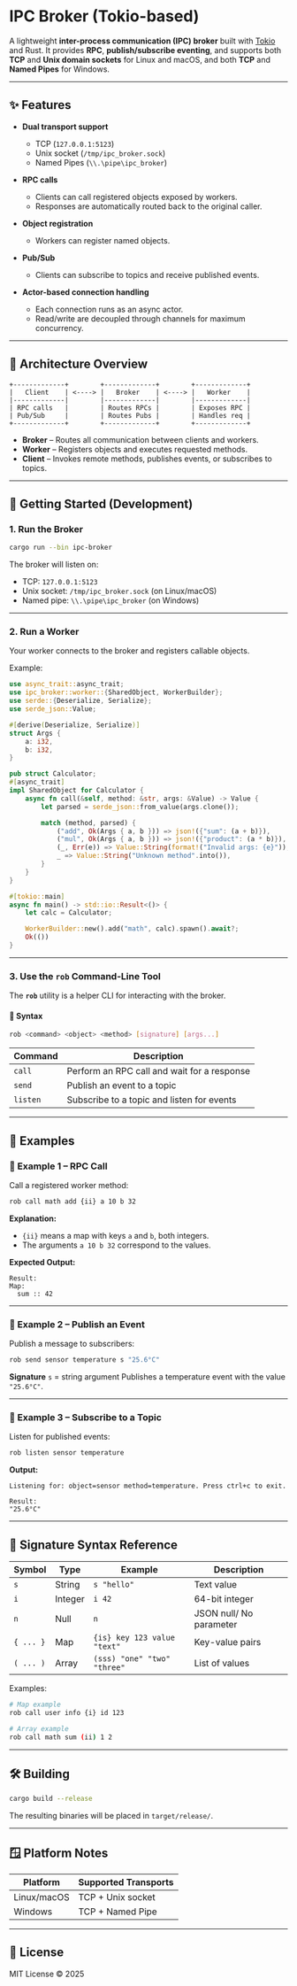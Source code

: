 # IPC Broker (Tokio-based)

A lightweight **inter-process communication (IPC) broker** built with [Tokio](https://tokio.rs/) and Rust.
It provides **RPC**, **publish/subscribe eventing**, and supports both **TCP** and **Unix domain sockets** for Linux and macOS,
and both **TCP** and **Named Pipes** for Windows.

---

## ✨ Features

* **Dual transport support**

  * TCP (`127.0.0.1:5123`)
  * Unix socket (`/tmp/ipc_broker.sock`)
  * Named Pipes (`\\.\pipe\ipc_broker`)
* **RPC calls**

  * Clients can call registered objects exposed by workers.
  * Responses are automatically routed back to the original caller.
* **Object registration**

  * Workers can register named objects.
* **Pub/Sub**

  * Clients can subscribe to topics and receive published events.
* **Actor-based connection handling**

  * Each connection runs as an async actor.
  * Read/write are decoupled through channels for maximum concurrency.

---

## 🧩 Architecture Overview

```
+-------------+        +-------------+        +-------------+
|   Client    | <----> |   Broker    | <----> |   Worker    |
|-------------|        |-------------|        |-------------|
| RPC calls   |        | Routes RPCs |        | Exposes RPC |
| Pub/Sub     |        | Routes Pubs |        | Handles req |
+-------------+        +-------------+        +-------------+
```

* **Broker** – Routes all communication between clients and workers.
* **Worker** – Registers objects and executes requested methods.
* **Client** – Invokes remote methods, publishes events, or subscribes to topics.

---

## 🚀 Getting Started (Development)

### 1. Run the Broker

```bash
cargo run --bin ipc-broker
```

The broker will listen on:

* TCP: `127.0.0.1:5123`
* Unix socket: `/tmp/ipc_broker.sock` (on Linux/macOS)
* Named pipe: `\\.\pipe\ipc_broker` (on Windows)

---

### 2. Run a Worker

Your worker connects to the broker and registers callable objects.

Example:

```rust
use async_trait::async_trait;
use ipc_broker::worker::{SharedObject, WorkerBuilder};
use serde::{Deserialize, Serialize};
use serde_json::Value;

#[derive(Deserialize, Serialize)]
struct Args {
    a: i32,
    b: i32,
}

pub struct Calculator;
#[async_trait]
impl SharedObject for Calculator {
    async fn call(&self, method: &str, args: &Value) -> Value {
        let parsed = serde_json::from_value(args.clone());

        match (method, parsed) {
            ("add", Ok(Args { a, b })) => json!({"sum": (a + b)}),
            ("mul", Ok(Args { a, b })) => json!({"product": (a * b)}),
            (_, Err(e)) => Value::String(format!("Invalid args: {e}")),
            _ => Value::String("Unknown method".into()),
        }
    }
}

#[tokio::main]
async fn main() -> std::io::Result<()> {
    let calc = Calculator;

    WorkerBuilder::new().add("math", calc).spawn().await?;
    Ok(())
}
```

---

### 3. Use the `rob` Command-Line Tool

The **`rob`** utility is a helper CLI for interacting with the broker.

#### 🧪 Syntax

```bash
rob <command> <object> <method> [signature] [args...]
```

| Command  | Description                                 |
| -------- | ------------------------------------------- |
| `call`   | Perform an RPC call and wait for a response |
| `send`   | Publish an event to a topic                 |
| `listen` | Subscribe to a topic and listen for events  |

---

## 🧪 Examples

### 🧩 Example 1 – RPC Call

Call a registered worker method:

```bash
rob call math add {ii} a 10 b 32
```

**Explanation:**

* `{ii}` means a map with keys `a` and `b`, both integers.
* The arguments `a 10 b 32` correspond to the values.

**Expected Output:**

```
Result:
Map:
  sum :: 42
```

---

### 📢 Example 2 – Publish an Event

Publish a message to subscribers:

```bash
rob send sensor temperature s "25.6°C"
```

**Signature** `s` = string argument
Publishes a temperature event with the value `"25.6°C"`.

---

### 📢 Example 3 – Subscribe to a Topic

Listen for published events:

```bash
rob listen sensor temperature
```

**Output:**

```
Listening for: object=sensor method=temperature. Press ctrl+c to exit.

Result:
"25.6°C"
```

---

## 🧰 Signature Syntax Reference

| Symbol    | Type    | Example                     | Description               |
| --------- | ------- | ----------------------------| --------------------------|
| `s`       | String  | `s "hello"`                 | Text value                |
| `i`       | Integer | `i 42`                      | 64-bit integer            |
| `n`       | Null    | `n`                         | JSON null/ No parameter   |
| `{ ... }` | Map     | `{is} key 123 value "text"` | Key-value pairs           |
| `( ... )` | Array   | `(sss) "one" "two" "three"` | List of values            |

Examples:

```bash
# Map example
rob call user info {i} id 123

# Array example
rob call math sum (ii) 1 2
```

---

## 🛠 Building

```bash
cargo build --release
```

The resulting binaries will be placed in `target/release/`.

---

## 🪟 Platform Notes

| Platform    | Supported Transports |
| ----------- | -------------------- |
| Linux/macOS | TCP + Unix socket    |
| Windows     | TCP + Named Pipe     |

---

## 📄 License

MIT License © 2025
